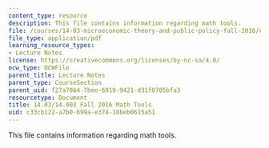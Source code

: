 ```yaml
---
content_type: resource
description: This file contains information regarding math tools.
file: /courses/14-03-microeconomic-theory-and-public-policy-fall-2016/c33cb122a7b0699ae37418beb0615a51_MIT14_03F16_lec3MathTools.pdf
file_type: application/pdf
learning_resource_types:
- Lecture Notes
license: https://creativecommons.org/licenses/by-nc-sa/4.0/
ocw_type: OCWFile
parent_title: Lecture Notes
parent_type: CourseSection
parent_uid: f27a70b4-7bee-6919-9421-d31f0705bfa3
resourcetype: Document
title: 14.03/14.003 Fall 2016 Math Tools
uid: c33cb122-a7b0-699a-e374-18beb0615a51
---
```

This file contains information regarding math tools.
